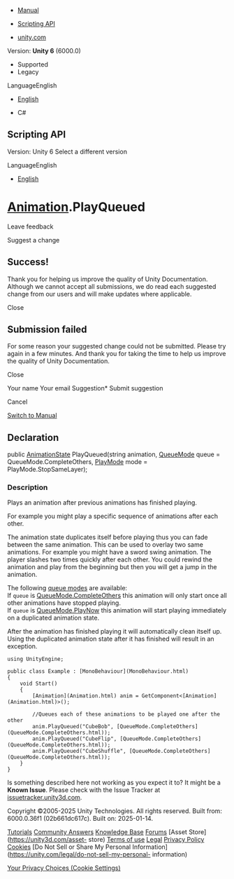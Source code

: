 [ ]()

  * [Manual](../Manual/index.html)
  * [Scripting API](../ScriptReference/index.html)

  * [unity.com](https://unity.com/)

Version: **Unity 6** (6000.0)

  * Supported
  * Legacy

LanguageEnglish

  * [English]()

  * C#

[ ](https://docs.unity3d.com)

## Scripting API

Version: Unity 6 Select a different version

LanguageEnglish

  * [English]()

#  [Animation](Animation.html).PlayQueued

Leave feedback

Suggest a change

## Success!

Thank you for helping us improve the quality of Unity Documentation. Although
we cannot accept all submissions, we do read each suggested change from our
users and will make updates where applicable.

Close

## Submission failed

For some reason your suggested change could not be submitted. Please <a>try
again</a> in a few minutes. And thank you for taking the time to help us
improve the quality of Unity Documentation.

Close

Your name Your email Suggestion* Submit suggestion

Cancel

[Switch to Manual](../Manual/class-Animation.html "Go to Animation Component
in the Manual")

## Declaration

public [AnimationState](AnimationState.html) PlayQueued(string animation,
[QueueMode](QueueMode.html) queue = QueueMode.CompleteOthers,
[PlayMode](PlayMode.html) mode = PlayMode.StopSameLayer);

### Description

Plays an animation after previous animations has finished playing.

For example you might play a specific sequence of animations after each other.  
  
The animation state duplicates itself before playing thus you can fade between
the same animation. This can be used to overlay two same animations. For
example you might have a sword swing animation. The player slashes two times
quickly after each other. You could rewind the animation and play from the
beginning but then you will get a jump in the animation.  
  
The following [queue modes](QueueMode.html) are available:  
If `queue` is [QueueMode.CompleteOthers](QueueMode.CompleteOthers.html) this
animation will only start once all other animations have stopped playing.  
If `queue` is [QueueMode.PlayNow](QueueMode.PlayNow.html) this animation will
start playing immediately on a duplicated animation state.  
  
After the animation has finished playing it will automatically clean itself
up. Using the duplicated animation state after it has finished will result in
an exception.

    
    
    using UnityEngine;  
      
    public class Example : [MonoBehaviour](MonoBehaviour.html)
    {
        void Start()
        {
            [Animation](Animation.html) anim = GetComponent<[Animation](Animation.html)>();  
      
            //Queues each of these animations to be played one after the other
            anim.PlayQueued("CubeBob", [QueueMode.CompleteOthers](QueueMode.CompleteOthers.html));
            anim.PlayQueued("CubeFlip", [QueueMode.CompleteOthers](QueueMode.CompleteOthers.html));
            anim.PlayQueued("CubeShuffle", [QueueMode.CompleteOthers](QueueMode.CompleteOthers.html));
        }
    }
    

Is something described here not working as you expect it to? It might be a
**Known Issue**. Please check with the Issue Tracker at
[issuetracker.unity3d.com](https://issuetracker.unity3d.com).

Copyright ©2005-2025 Unity Technologies. All rights reserved. Built from:
6000.0.36f1 (02b661dc617c). Built on: 2025-01-14.

[Tutorials](https://unity3d.com/learn) [Community
Answers](https://answers.unity3d.com) [Knowledge
Base](https://support.unity3d.com/hc/en-us)
[Forums](https://forum.unity3d.com) [Asset Store](https://unity3d.com/asset-
store) [Terms of use](https://docs.unity3d.com/Manual/TermsOfUse.html)
[Legal](https://unity.com/legal) [Privacy
Policy](https://unity.com/legal/privacy-policy)
[Cookies](https://unity.com/legal/cookie-policy) [Do Not Sell or Share My
Personal Information](https://unity.com/legal/do-not-sell-my-personal-
information)

[Your Privacy Choices (Cookie Settings)](javascript:void\(0\);)

